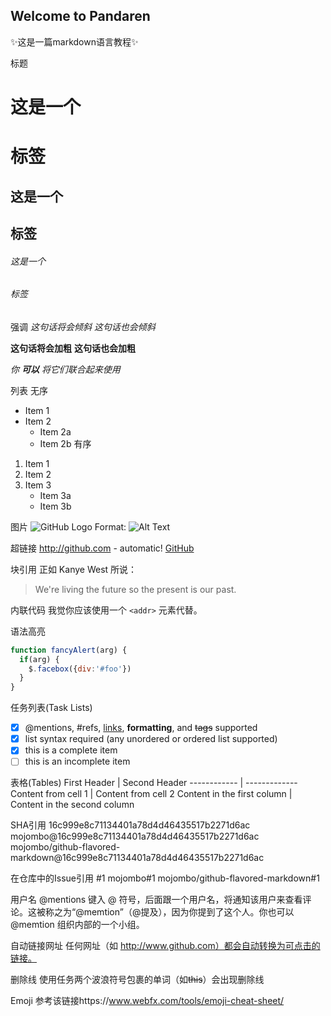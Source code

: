## Welcome to Pandaren

:sparkles:这是一篇markdown语言教程:sparkles:

标题
# 这是一个 <h1> 标签
## 这是一个 <h2> 标签
###### 这是一个 <h6> 标签
  
强调
*这句话将会倾斜*
_这句话也会倾斜_

**这句话将会加粗**
__这句话也会加粗__

_你 **可以** 将它们联合起来使用_

列表
无序
* Item 1
* Item 2
  * Item 2a
  * Item 2b
有序
1. Item 1
2. Item 2
3. Item 3
   * Item 3a
   * Item 3b

图片
![GitHub Logo](/images/logo.png)
Format: ![Alt Text](url)

超链接
http://github.com - automatic!
[GitHub](http://github.com)

块引用
正如 Kanye West 所说：

> We're living the future so
> the present is our past.

内联代码
我觉你应该使用一个
`<addr>` 元素代替。

语法高亮
```javascript
function fancyAlert(arg) {
  if(arg) {
    $.facebox({div:'#foo'})
  }
}
```

任务列表(Task Lists)
- [x] @mentions, #refs, [links](), **formatting**, and <del>tags</del> supported
- [x] list syntax required (any unordered or ordered list supported)
- [x] this is a complete item
- [ ] this is an incomplete item

表格(Tables)
First Header | Second Header
------------ | -------------
Content from cell 1 | Content from cell 2
Content in the first column | Content in the second column

SHA引用
16c999e8c71134401a78d4d46435517b2271d6ac
mojombo@16c999e8c71134401a78d4d46435517b2271d6ac
mojombo/github-flavored-markdown@16c999e8c71134401a78d4d46435517b2271d6ac

在仓库中的Issue引用
#1
mojombo#1
mojombo/github-flavored-markdown#1

用户名 @mentions
键入 @ 符号，后面跟一个用户名，将通知该用户来查看评论。这被称之为“@memtion”（@提及），因为你提到了这个人。你也可以 @memtion 组织内部的一个小组。

自动链接网址
任何网址（如 http://www.github.com）都会自动转换为可点击的链接。

删除线
使用任务两个波浪符号包裹的单词（如~~this~~）会出现删除线

Emoji
参考该链接https://www.webfx.com/tools/emoji-cheat-sheet/
